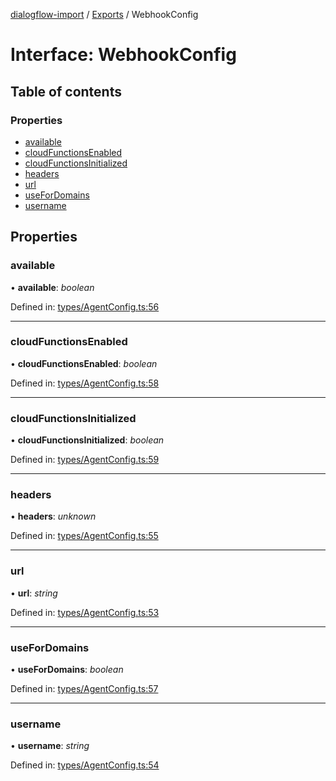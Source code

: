 [dialogflow-import](../README.md) / [Exports](../modules.md) / WebhookConfig

# Interface: WebhookConfig

## Table of contents

### Properties

- [available](webhookconfig.md#available)
- [cloudFunctionsEnabled](webhookconfig.md#cloudfunctionsenabled)
- [cloudFunctionsInitialized](webhookconfig.md#cloudfunctionsinitialized)
- [headers](webhookconfig.md#headers)
- [url](webhookconfig.md#url)
- [useForDomains](webhookconfig.md#usefordomains)
- [username](webhookconfig.md#username)

## Properties

### available

• **available**: *boolean*

Defined in: [types/AgentConfig.ts:56](https://github.com/edupsousa/dialogflow-import/blob/cb3143e/src/types/AgentConfig.ts#L56)

___

### cloudFunctionsEnabled

• **cloudFunctionsEnabled**: *boolean*

Defined in: [types/AgentConfig.ts:58](https://github.com/edupsousa/dialogflow-import/blob/cb3143e/src/types/AgentConfig.ts#L58)

___

### cloudFunctionsInitialized

• **cloudFunctionsInitialized**: *boolean*

Defined in: [types/AgentConfig.ts:59](https://github.com/edupsousa/dialogflow-import/blob/cb3143e/src/types/AgentConfig.ts#L59)

___

### headers

• **headers**: *unknown*

Defined in: [types/AgentConfig.ts:55](https://github.com/edupsousa/dialogflow-import/blob/cb3143e/src/types/AgentConfig.ts#L55)

___

### url

• **url**: *string*

Defined in: [types/AgentConfig.ts:53](https://github.com/edupsousa/dialogflow-import/blob/cb3143e/src/types/AgentConfig.ts#L53)

___

### useForDomains

• **useForDomains**: *boolean*

Defined in: [types/AgentConfig.ts:57](https://github.com/edupsousa/dialogflow-import/blob/cb3143e/src/types/AgentConfig.ts#L57)

___

### username

• **username**: *string*

Defined in: [types/AgentConfig.ts:54](https://github.com/edupsousa/dialogflow-import/blob/cb3143e/src/types/AgentConfig.ts#L54)
